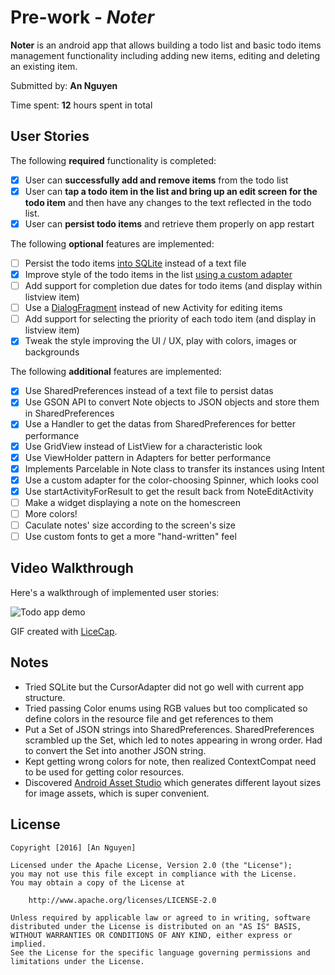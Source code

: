 # Pre-work - *Noter*

**Noter** is an android app that allows building a todo list and basic todo items management functionality including adding new items, editing and deleting an existing item.

Submitted by: **An Nguyen**

Time spent: **12** hours spent in total

## User Stories

The following **required** functionality is completed:

* [X] User can **successfully add and remove items** from the todo list
* [X] User can **tap a todo item in the list and bring up an edit screen for the todo item** and then have any changes to the text reflected in the todo list.
* [X] User can **persist todo items** and retrieve them properly on app restart

The following **optional** features are implemented:

* [ ] Persist the todo items [into SQLite](http://guides.codepath.com/android/Persisting-Data-to-the-Device#sqlite) instead of a text file
* [X] Improve style of the todo items in the list [using a custom adapter](http://guides.codepath.com/android/Using-an-ArrayAdapter-with-ListView)
* [ ] Add support for completion due dates for todo items (and display within listview item)
* [ ] Use a [DialogFragment](http://guides.codepath.com/android/Using-DialogFragment) instead of new Activity for editing items
* [ ] Add support for selecting the priority of each todo item (and display in listview item)
* [X] Tweak the style improving the UI / UX, play with colors, images or backgrounds

The following **additional** features are implemented:

* [X] Use SharedPreferences instead of a text file to persist datas
* [X] Use GSON API to convert Note objects to JSON objects and store them in SharedPreferences
* [X] Use a Handler to get the datas from SharedPreferences for better performance
* [X] Use GridView instead of ListView for a characteristic look
* [X] Use ViewHolder pattern in Adapters for better performance
* [X] Implements Parcelable in Note class to transfer its instances using Intent
* [X] Use a custom adapter for the color-choosing Spinner, which looks cool
* [X] Use startActivityForResult to get the result back from NoteEditActivity
* [ ] Make a widget displaying a note on the homescreen
* [ ] More colors!
* [ ] Caculate notes' size according to the screen's size
* [ ] Use custom fonts to get a more "hand-written" feel

## Video Walkthrough 

Here's a walkthrough of implemented user stories:

<img src='http://imgur.com/Puwfiqy' title='Noter demo' width='' alt='Todo app demo' />

GIF created with [LiceCap](http://www.cockos.com/licecap/).

## Notes

* Tried SQLite but the CursorAdapter did not go well with current app structure.
* Tried passing Color enums using RGB values but too complicated so define colors in the resource file and get references to them
* Put a Set of JSON strings into SharedPreferences. SharedPreferences scrambled up the Set, which led to notes appearing in wrong order. Had to convert the Set into another JSON string.
* Kept getting wrong colors for note, then realized ContextCompat need to be used for getting color resources.
* Discovered [Android Asset Studio](http://romannurik.github.io/AndroidAssetStudio/index.html) which generates different layout sizes for image assets, which is super convenient.

## License

    Copyright [2016] [An Nguyen]

    Licensed under the Apache License, Version 2.0 (the "License");
    you may not use this file except in compliance with the License.
    You may obtain a copy of the License at

        http://www.apache.org/licenses/LICENSE-2.0

    Unless required by applicable law or agreed to in writing, software
    distributed under the License is distributed on an "AS IS" BASIS,
    WITHOUT WARRANTIES OR CONDITIONS OF ANY KIND, either express or implied.
    See the License for the specific language governing permissions and
    limitations under the License.